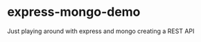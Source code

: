 express-mongo-demo
==================

Just playing around with express and mongo creating a REST API
